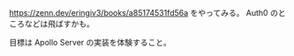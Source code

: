 https://zenn.dev/eringiv3/books/a85174531fd56a をやってみる。
Auth0 のところなどは飛ばすかも。

目標は Apollo Server の実装を体験すること。
